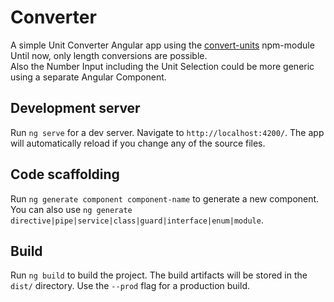 # Converter

A simple Unit Converter Angular app using the [convert-units](https://www.npmjs.com/package/convert-units) npm-module  
Until now, only length conversions are possible.  
Also the Number Input including the Unit Selection could be more generic using a separate Angular Component.  


## Development server

Run `ng serve` for a dev server. Navigate to `http://localhost:4200/`. The app will automatically reload if you change any of the source files.

## Code scaffolding

Run `ng generate component component-name` to generate a new component. You can also use `ng generate directive|pipe|service|class|guard|interface|enum|module`.

## Build

Run `ng build` to build the project. The build artifacts will be stored in the `dist/` directory. Use the `--prod` flag for a production build.


